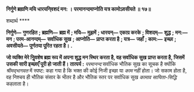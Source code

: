 **निर्गुणे ब्रह्मणि मयि धारयनि्वशदं मन: ।** **परमानन्दमाप्नोति यत्र कामोऽवसीयते ॥ १७॥** 

शब्दार्थ **** 

**निर्गुणे—** **गुणरहित** **; ब्रह्मणि—** **ब्रह्म में** **; मयि—** **मुझमें** **; धारयन्—** **एकाग्र करके** **; विशदम्—** **शुद्ध** **; मन:—** **मन** **; परम-आनन्दम्—** **सर्वाधिक सुख** **; आप्नोति—** **प्राप्त करता है** **; यत्र—** **जहाँ** **; काम:—** **इच्छा** **; अवसीयते—** **पूर्णतया पूरित रहता है।** **.** 

**जो व्यक्ति मेरे निॢवशेष ब्रह्म रूप में अपना शुद्ध मन स्थिर करता है, वह सर्वाधिक सुख** **प्राप्त करता है, जिसमें उसकी सारी इच्छाएँ पूरी हो जाती हैं।** **तात्पर्य :** *परमानन्द* सर्वाधिक भौतिक सुख का सूचक है क्योंकि *श्रीमद्भागवत* में स्पष्ट: कहा गया है कि भक्त की कोई निजी इच्छा या *काम* नहीं होता। जो सकाम होता है, वह निश्चय ही भौतिक संसार के भीतर है और भौतिक स्तर पर सर्वाधिक सुख *कामाव सायिता-सिद्धि* कहलाता है।  
